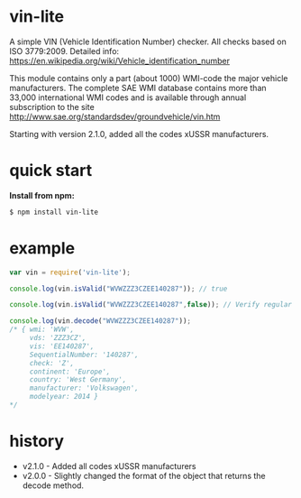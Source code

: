 vin-lite
========

A simple VIN (Vehicle Identification Number) checker. All checks based on ISO 3779:2009. Detailed info: https://en.wikipedia.org/wiki/Vehicle_identification_number

This module contains only a part (about 1000) WMI-code the major vehicle manufacturers. The complete SAE WMI database contains more than 33,000 international WMI codes and 
is available through annual subscription to the site http://www.sae.org/standardsdev/groundvehicle/vin.htm

Starting with version 2.1.0, added all the codes xUSSR manufacturers.
     
quick start
===========

**Install from npm:**

```sh
$ npm install vin-lite
```


example
=======

```JavaScript
var vin = require('vin-lite');

console.log(vin.isValid("WVWZZZ3CZEE140287")); // true

console.log(vin.isValid("WVWZZZ3CZEE140287",false)); // Verify regular expression only

console.log(vin.decode("WVWZZZ3CZEE140287")); 
/* { wmi: 'WVW',
     vds: 'ZZZ3CZ',
     vis: 'EE140287',
     SequentialNumber: '140287',
     check: 'Z',
     continent: 'Europe',
     country: 'West Germany',
     manufacturer: 'Volkswagen',
     modelyear: 2014 }
*/
```

history
=======

  * v2.1.0 - Added all codes xUSSR manufacturers
  * v2.0.0 - Slightly changed the format of the object that returns the decode method.  